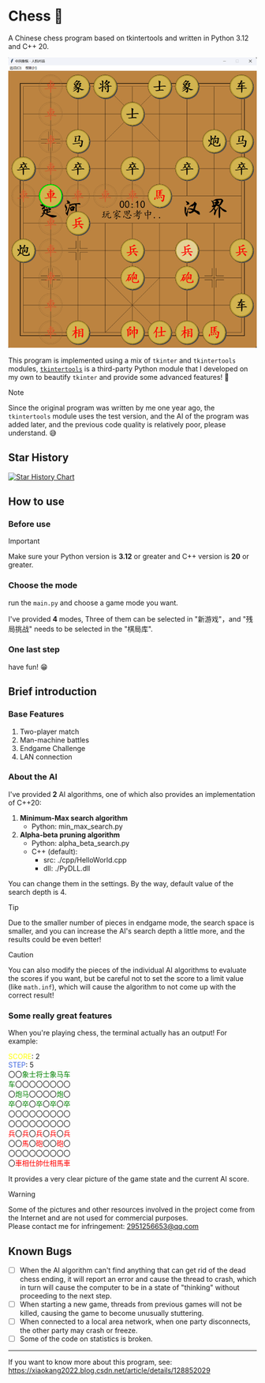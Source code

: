 # Chess 🚀

A Chinese chess program based on tkintertools and written in Python 3.12 and C++ 20.

![](./preview.png)

This program is implemented using a mix of `tkinter` and `tkintertools` modules, [`tkintertools`](https://github.com/Xiaokang2022/tkintertools) is a third-party Python module that I developed on my own to beautify `tkinter` and provide some advanced features! 🎉

> [!NOTE]  
> Since the original program was written by me one year ago, the `tkintertools` module uses the test version, and the AI of the program was added later, and the previous code quality is relatively poor, please understand. 😅

## Star History

<a href="https://star-history.com/#Xiaokang2022/Chess&Date">
 <picture>
   <source media="(prefers-color-scheme: dark)" srcset="https://api.star-history.com/svg?repos=Xiaokang2022/Chess&type=Date&theme=dark" />
   <source media="(prefers-color-scheme: light)" srcset="https://api.star-history.com/svg?repos=Xiaokang2022/Chess&type=Date" />
   <img alt="Star History Chart" src="https://api.star-history.com/svg?repos=Xiaokang2022/Chess&type=Date" />
 </picture>
</a>

## How to use

### Before use

> [!IMPORTANT]  
> Make sure your Python version is **3.12** or greater and C++ version is **20** or greater.

### Choose the mode

run the `main.py` and choose a game mode you want.

I've provided **4** modes, Three of them can be selected in "新游戏"，and "残局挑战" needs to be selected in the "棋局库".

### One last step

have fun! 😁

## Brief introduction

### Base Features

1. Two-player match
2. Man-machine battles
3. Endgame Challenge
4. LAN connection

### About the AI

I've provided **2** AI algorithms, one of which also provides an implementation of C++20:

1. **Minimum-Max search algorithm**
    - Python: min_max_search.py
2. **Alpha-beta pruning algorithm**
    - Python: alpha_beta_search.py
    - C++ (default):
        * src: ./cpp/HelloWorld.cpp
        * dll: ./PyDLL.dll

You can change them in the settings. By the way, default value of the search depth is 4.

> [!TIP]  
> Due to the smaller number of pieces in endgame mode, the search space is smaller, and you can increase the AI's search depth a little more, and the results could be even better!

> [!CAUTION]  
> You can also modify the pieces of the individual AI algorithms to evaluate the scores if you want, but be careful not to set the score to a limit value (like `math.inf`), which will cause the algorithm to not come up with the correct result!

### Some really great features

When you're playing chess, the terminal actually has an output! For example:

<font color="yellow">SCORE</font>: 2  
<font color="royalblue">STEP</font>: 5  
〇〇<font color="green">象士将士象马车  
车</font>〇〇〇〇〇〇〇〇  
〇<font color="green">炮马</font>〇〇〇〇<font color="green">炮</font>〇  
<font color="green">卒</font>〇<font color="green">卒</font>〇<font color="green">卒</font>〇<font color="green">卒</font>〇<font color="green">卒</font>  
〇〇〇〇〇〇〇〇〇  
〇〇〇〇〇〇〇〇〇  
<font color="red">兵</font>〇<font color="red">兵</font>〇<font color="red">兵</font>〇<font color="red">兵</font>〇<font color="red">兵</font>  
〇〇<font color="red">馬</font>〇<font color="red">砲</font>〇〇<font color="red">砲</font>〇  
〇〇〇〇〇〇〇〇〇  
〇<font color="red">車相仕帥仕相馬車</font>  

It provides a very clear picture of the game state and the current AI score.

> [!WARNING]  
> Some of the pictures and other resources involved in the project come from the Internet and are not used for commercial purposes.  
> Please contact me for infringement: 2951256653@qq.com

## Known Bugs

- [ ] When the AI algorithm can't find anything that can get rid of the dead chess ending, it will report an error and cause the thread to crash, which in turn will cause the computer to be in a state of "thinking" without proceeding to the next step.
- [ ] When starting a new game, threads from previous games will not be killed, causing the game to become unusually stuttering.
- [ ] When connected to a local area network, when one party disconnects, the other party may crash or freeze.
- [ ] Some of the code on statistics is broken.

---

If you want to know more about this program, see: https://xiaokang2022.blog.csdn.net/article/details/128852029
